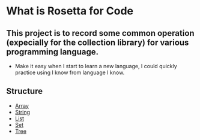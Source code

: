 # What is Rosetta for Code

## This project is to record some common operation (expecially for the collection library) for various programming language.
* Make it easy when I start to learn a new language, I could quickly practice using I know from language I know.

## Structure
* [Array]()
* [String](/string/string.md)
* [List]()
* [Set]()
* [Tree]()
